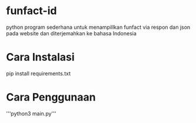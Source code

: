 # funfact-id
python program sederhana untuk menampillkan funfact via respon dan json pada website dan diterjemahkan ke bahasa Indonesia

# Cara Instalasi
pip install requirements.txt

# Cara Penggunaan 
'''python3 main.py'''
